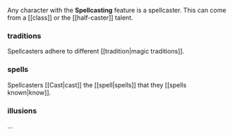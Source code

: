 
Any character with the **Spellcasting** feature is a spellcaster.  This can come from a [[class]] or the [[half-caster]] talent.

### traditions

Spellcasters adhere to different [[tradition|magic traditions]].

### spells

Spellcasters [[Cast|cast]] the [[spell|spells]] that they [[spells known|know]].

### illusions

...

